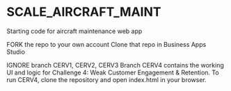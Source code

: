 # SCALE_AIRCRAFT_MAINT
Starting code for aircraft maintenance web app

FORK the repo to your own account
Clone that repo in Business Apps Studio

IGNORE branch CERV1, CERV2, CERV3
Branch CERV4 contains the working UI and logic for Challenge 4: Weak Customer Engagement & Retention.
To run CERV4, clone the repository and open index.html in your browser.
